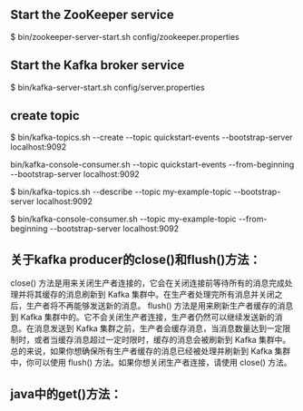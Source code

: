 ## Start the ZooKeeper service
$ bin/zookeeper-server-start.sh config/zookeeper.properties

## Start the Kafka broker service
$ bin/kafka-server-start.sh config/server.properties

## create topic
$ bin/kafka-topics.sh --create --topic quickstart-events --bootstrap-server localhost:9092

bin/kafka-console-consumer.sh --topic quickstart-events --from-beginning --bootstrap-server localhost:9092

$ bin/kafka-topics.sh --describe --topic my-example-topic --bootstrap-server localhost:9092

$ bin/kafka-console-consumer.sh --topic my-example-topic --from-beginning --bootstrap-server localhost:9092

## 关于kafka producer的close()和flush()方法：
close() 方法是用来关闭生产者连接的，它会在关闭连接前等待所有的消息完成处理并将其缓存的消息刷新到 Kafka 集群中。在生产者处理完所有消息并关闭之后，生产者将不再能够发送新的消息。
flush() 方法是用来刷新生产者缓存的消息到 Kafka 集群中的。它不会关闭生产者连接，生产者仍然可以继续发送新的消息。在消息发送到 Kafka 集群之前，生产者会缓存消息，当消息数量达到一定限制时，或者当缓存消息超过一定时限时，缓存的消息会被刷新到 Kafka 集群中。
总的来说，如果你想确保所有生产者缓存的消息已经被处理并刷新到 Kafka 集群中，你可以使用 flush() 方法。如果你想关闭生产者连接，请使用 close() 方法。

## java中的get()方法：
